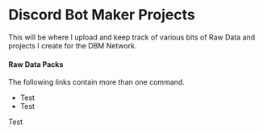 # Discord Bot Maker Projects    
This will be where I upload and keep track of various bits of Raw Data and projects I create for the DBM Network.    

#### Raw Data Packs
The following links contain more than one command.

* Test
* Test
    
Test

